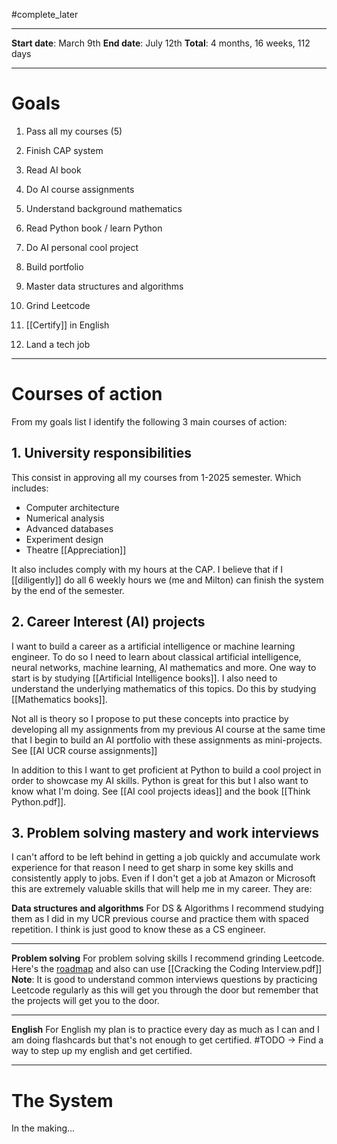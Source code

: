 #complete_later
___
**Start date**: March 9th
**End date**: July 12th
**Total**: 4 months, 16 weeks, 112 days
___
# Goals
1. Pass all my courses (5)
2. Finish CAP system

3. Read AI book
4. Do AI course assignments
5. Understand background mathematics
6. Read Python book / learn Python
7. Do AI personal cool project
8. Build portfolio

9. Master data structures and algorithms
10. Grind Leetcode
11. [[Certify]] in English
12. Land a tech job
___
#  Courses of action
From my goals list I identify the following 3 main courses of action:

## 1. University responsibilities
This consist in approving all my courses from 1-2025 semester. Which includes:
- Computer architecture
- Numerical analysis
- Advanced databases
- Experiment design
- Theatre [[Appreciation]]

It also includes comply with my hours at the CAP. I believe that if I [[diligently]] do all 6 weekly hours we (me and Milton) can finish the system by the end of the semester.

## 2. Career Interest (AI) projects
I want to build a career as a artificial intelligence or machine learning engineer. To do so I need to learn about classical artificial intelligence, neural networks, machine learning, AI mathematics and more. One way to start is by studying [[Artificial Intelligence books]]. I also need to understand the underlying mathematics of this topics. Do this by studying [[Mathematics books]].

Not all is theory so I propose to put these concepts into practice by developing all my assignments from my previous AI course at the same time that I begin to build an AI portfolio with these assignments as mini-projects. See [[AI UCR course assignments]]

In addition to this I want to get proficient at Python to build a cool project in order to showcase my AI skills. Python is great for this but I also want to know what I'm doing. See [[AI cool projects ideas]] and the book [[Think Python.pdf]].

## 3. Problem solving mastery and work interviews
I can't afford to be left behind in getting a job quickly and accumulate work experience for that reason I need to get sharp in some key skills and consistently apply to jobs. Even if I don't get a job at Amazon or Microsoft this are extremely valuable skills that will help me in my career. They are:

**Data structures and algorithms**
For DS & Algorithms I recommend studying them as I did in my UCR previous course and practice them with spaced repetition. I think is just good to know these as a CS engineer.
___
**Problem solving**
For problem solving skills I recommend grinding Leetcode. Here's the [roadmap](https://neetcode.io/roadmap) and also can use [[Cracking the Coding Interview.pdf]]
**Note**: It is good to understand common interviews questions by practicing Leetcode regularly as this will get you through the door but remember that the projects will get you to the door.
___
**English**
For English my plan is to practice every day as much as I can and I am doing flashcards but that's not enough to get certified.
#TODO -> Find a way to step up my english and get certified.
___
# The System
In the making...